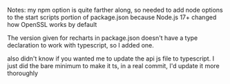 


Notes:  my npm option is quite farther along, so needed to add node options to the start scripts portion of package.json because Node.js 17+ changed how OpenSSL works by default

The version given for recharts in package.json doesn't have a type declaration to work with typescript, so I added one.

also didn't know if you wanted me to update the api js file to typescript. I just did the bare minimum to make it ts, in a real commit, I'd update it more thoroughly